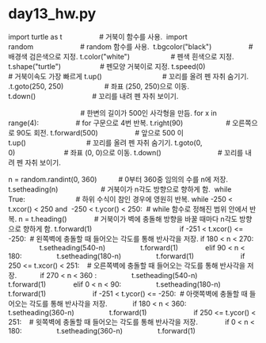 # day13_hw.py
import turtle as t                   # 거북이 함수를 사용.  
import random                        # random 함수를 사용.  
t.bgcolor("black")                   # 배경색 검은색으로 지정.
t.color("white")                     # 펜색 흰색으로 지정.       
t.shape("turtle")                    # 펜모양 거북이로 지정.
t.speed(0)                           # 거북이속도 가장 빠르게
t.up()                               # 꼬리를 올려 펜 자취 숨기기.
.t.goto(250, 250)                     # 좌표 (250, 250)으로 이동.
t.down()                             # 꼬리를 내려 펜 자취 보이기.

                                     # 한변의 길이가 500인 사각형을 만듬.
                                     for x in range(4):                   # for 구문으로 4번 반복.
                                     t.right(90)                      # 오른쪽으로 90도 회전.
                                     t.forward(500)                   # 앞으로 500 이
                                     t.up()                               # 꼬리를 올려 펜 자취 숨기기.
                                     t.goto(0, 0)                         # 좌표 (0, 0)으로 이동.
                                     t.down()                             # 꼬리를 내려 펜 자취 보이기.
                                     
n = random.randint(0, 360)           # 0부터 360중 임의의 수를 n에 저장.
t.setheading(n)                      # 거북이가 n각도 방향으로 향하게 함.  
while True:                          # 하위 수식이 참인 경우에 영원히 반복.
while -250 < t.xcor() < 250 and  -250 < t.ycor() < 250:  # while 함수로 정해진 범위 안에서 반복.
n = t.heading()              # 거북이가 벽에 충돌해 방향을 바꿀 때마다 n각도 방향으로 향하게 함.
t.forward(1)                                             
if -251 < t.xcor() <= -250:  # 왼쪽벽에 충돌할 때 들어오는 각도를 통해 반사각을 저장.
if 180 < n < 270:                  
t.setheading(540-n)                  
t.forward(1)              
elif 90 < n < 180:                 
t.setheading(180-n)                  
t.forward(1)                       
if 250 <= t.xcor() < 251:    # 오른쪽벽에 충돌할 때 들어오는 각도를 통해 반사각을 저장.            
if 270 < n < 360 :                 
t.setheading(540-n)                 
t.forward(1)              
elif 0 < n < 90:                  
t.setheading(180-n)                 
t.forward(1)                        
if -251 < t.ycor() <= -250:  # 아랫쪽벽에 충돌할 때 들어오는 각도를 통해 반사각을 저장.             
if 180 < n < 360:                 
t.setheading(360-n)                 
t.forward(1)                        
if 250 <= t.ycor() < 251:    # 윗쪽벽에 충돌할 때 들어오는 각도를 통해 반사각을 저장.             
if 0 < n < 180:                 
t.setheading(360-n)                  
t.forward(1)
